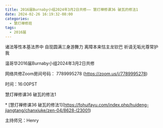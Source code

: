 ```yaml
---
title: 2016届Burnaby小组2024年3月2日共修—— 慧灯禅修课36 破瓦的修法1
date: 2024-02-26 16:19:32-08:00
categories:
  - 慧灯禅修班
tags:
  - 2016届
---
```

诸法等性本基法界中 自现圆满三身游舞力 离障本来怙主龙钦巴 祈请无垢光尊常护我



温哥华2016届Burnaby小组2024年3月2日共修



网络共修Zoom房间号码： 7789995278 (<https://zoom.us/j/7789995278>)



时间：16:00PST



慧灯禅修课36 破瓦的修法1

\* \[慧灯禅修课36 破瓦的修法1](https://fohuifayu.com/index.php/huideng-jiangtang/chanxiuke/zen-04/8628-l23001)



主持师兄：Henry
